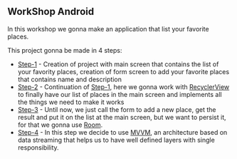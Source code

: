 ## WorkShop Android

In this workshop we gonna make an application that list your favorite places.

This project gonna be made in 4 steps:
 - [Step-1](https://gjithub.compack.io/v/roubertedgar/workshoptw/tree/step-1) - Creation of project with main screen that contains the list of your favority places, creation of form screen to add your favorite places that contains name and description
 - [Step-2](https://github.com/roubertedgar/workshoptw/tree/step-2) - Continuation of [Step-1](https://github.com/roubertedgar/workshoptw/tree/step-1), here we gonna work with [RecyclerView](https://developer.android.com/guide/topics/ui/layout/recyclerview) to finally have our list of places in the main screen and implements all the things we need to make it works 
 - [Step-3](https://github.com/roubertedgar/workshoptw/tree/step-3) - Until now, we just call the form to add a new place, get the result and put it on the list at the main screen, but we want to persist it, for that we gonna use [Room](https://developer.android.com/topic/libraries/architecture/room). 
 - [Step-4](https://github.com/roubertedgar/workshoptw/tree/step-4) - In this step we decide to use [MVVM](https://medium.com/upday-devs/android-architecture-patterns-part-3-model-view-viewmodel-e7eeee76b73b), an architecture based on data streaming that helps us to have well defined layers with single responsibility.
<!--stackedit_data:
eyJoaXN0b3J5IjpbNDg5NzcwMDIxLC0xODcyMDk2NDgzLDE4MT
MxNDA3NjMsMTc5NzQ5NDM1NCwxODEzMTQwNzYzLDE3OTc0OTQz
NTQsMTgxMzE0MDc2MywxNzk3NDk0MzU0LDE4MTMxNDA3NjMsMT
c5NzQ5NDM1NCw0MzM4Nzk3NF19
-->